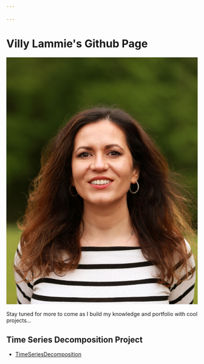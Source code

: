 ```yaml
---

---
```



# Villy Lammie's Github Page
![My Picture](/pics/Villy4-RT.jpg)

Stay tuned for more to come as I build my knowledge and portfolio with cool projects...





## Time Series Decomposition Project

- [TimeSeriesDecomposition](/timeseries/timeseries.md)
